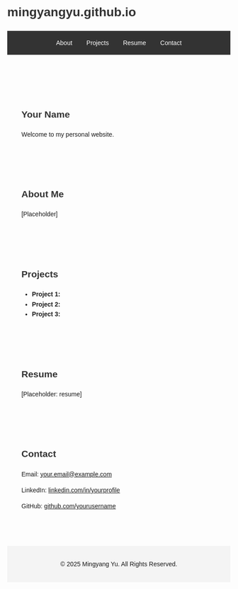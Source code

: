# mingyangyu.github.io
<!DOCTYPE html>
<html lang="en">
<head>
  <meta charset="UTF-8" />
  <meta name="viewport" content="width=device-width, initial-scale=1.0" />
  <title>Mingyang Yu | Personal Website</title>
  <style>
    body {
      font-family: Arial, sans-serif;
      margin: 0;
      line-height: 1.6;
    }
    header {
      background: #333;
      color: #fff;
      padding: 1rem 0;
    }
    header nav {
      display: flex;
      justify-content: center;
    }
    header nav a {
      color: #fff;
      text-decoration: none;
      margin: 0 1rem;
    }
    header nav a:hover {
      text-decoration: underline;
    }
    section {
      padding: 2rem;
      max-width: 900px;
      margin: auto;
    }
    h1, h2 {
      color: #333;
    }
    footer {
      background: #f4f4f4;
      text-align: center;
      padding: 1rem;
      margin-top: 2rem;
    }
  </style>
</head>
<body>
  <!-- Navigation -->
  <header>
    <nav>
      <a href="#about">About</a>
      <a href="#projects">Projects</a>
      <a href="#resume">Resume</a>
      <a href="#contact">Contact</a>
    </nav>
  </header>

  <!-- Hero / Intro -->
  <section id="home">
    <h1>Your Name</h1>
    <p>Welcome to my personal website. </p>
  </section>

  <!-- About Section -->
  <section id="about">
    <h2>About Me</h2>
    <p>[Placeholder]</p>
  </section>

  <!-- Projects Section -->
  <section id="projects">
    <h2>Projects</h2>
    <ul>
      <li><strong>Project 1:</strong></li>
      <li><strong>Project 2:</strong></li>
      <li><strong>Project 3:</strong></li>
    </ul>
  </section>

  <!-- Resume Section -->
  <section id="resume">
    <h2>Resume</h2>
    <p>[Placeholder: resume]</p>
  </section>

  <!-- Contact Section -->
  <section id="contact">
    <h2>Contact</h2>
    <p>Email: <a href="mailto:myu3@andrew.cmu.edu">your.email@example.com</a></p>
    <p>LinkedIn: <a href="#">linkedin.com/in/yourprofile</a></p>
    <p>GitHub: <a href="#">github.com/yourusername</a></p>
  </section>

  <!-- Footer -->
  <footer>
    <p>&copy; 2025 Mingyang Yu. All Rights Reserved.</p>
  </footer>
</body>
</html>
